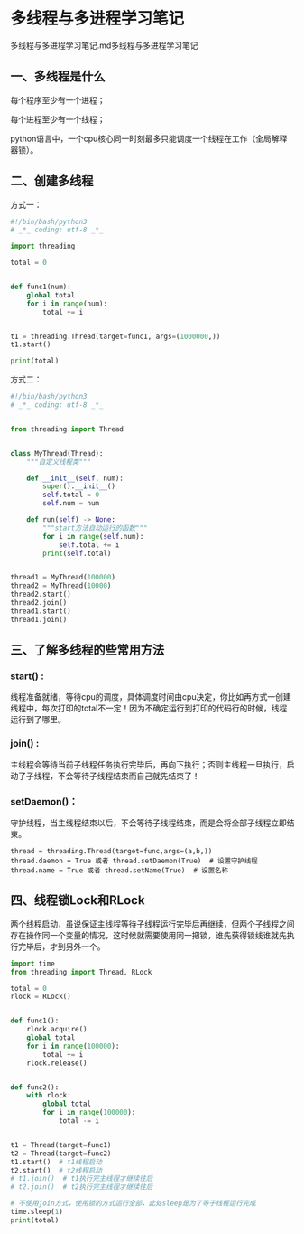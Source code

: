 # 多线程与多进程学习笔记

多线程与多进程学习笔记.md多线程与多进程学习笔记

## 一、多线程是什么

每个程序至少有一个进程；

每个进程至少有一个线程；

python语言中，一个cpu核心同一时刻最多只能调度一个线程在工作（全局解释器锁）。



## 二、创建多线程

方式一：

```python
#!/bin/bash/python3
# _*_ coding: utf-8 _*_

import threading

total = 0


def func1(num):
    global total
    for i in range(num):
        total += i


t1 = threading.Thread(target=func1, args=(1000000,))
t1.start()

print(total)

```



方式二：

```python
#!/bin/bash/python3
# _*_ coding: utf-8 _*_


from threading import Thread


class MyThread(Thread):
    """自定义线程类"""

    def __init__(self, num):
        super().__init__()
        self.total = 0
        self.num = num

    def run(self) -> None:
        """start方法自动运行的函数"""
        for i in range(self.num):
            self.total += i
        print(self.total)


thread1 = MyThread(100000)
thread2 = MyThread(10000)
thread2.start()
thread2.join()
thread1.start()
thread1.join()


```



## 三、了解多线程的些常用方法

### start() : 

线程准备就绪，等待cpu的调度，具体调度时间由cpu决定，你比如再方式一创建线程中，每次打印的total不一定！因为不确定运行到打印的代码行的时候，线程运行到了哪里。

### join() : 

主线程会等待当前子线程任务执行完毕后，再向下执行；否则主线程一旦执行，启动了子线程，不会等待子线程结束而自己就先结束了！

### setDaemon()：

守护线程，当主线程结束以后，不会等待子线程结束，而是会将全部子线程立即结束。

```
thread = threading.Thread(target=func,args=(a,b,))
thread.daemon = True 或者 thread.setDaemon(True)  # 设置守护线程
thread.name = True 或者 thread.setName(True)  # 设置名称
```



## 四、线程锁Lock和RLock

两个线程启动，虽说保证主线程等待子线程运行完毕后再继续，但两个子线程之间存在操作同一个变量的情况，这时候就需要使用同一把锁，谁先获得锁线谁就先执行完毕后，才到另外一个。

```python
import time
from threading import Thread, RLock

total = 0
rlock = RLock()


def func1():
    rlock.acquire()
    global total
    for i in range(100000):
        total += i
    rlock.release()


def func2():
    with rlock:
        global total
        for i in range(100000):
            total -= i


t1 = Thread(target=func1)
t2 = Thread(target=func2)
t1.start()  # t1线程启动
t2.start()  # t2线程启动
# t1.join()  # t1执行完主线程才继续往后
# t2.join()  # t2执行完主线程才继续往后

# 不使用join方式，使用锁的方式运行全部，此处sleep是为了等子线程运行完成
time.sleep(1)
print(total)
```
